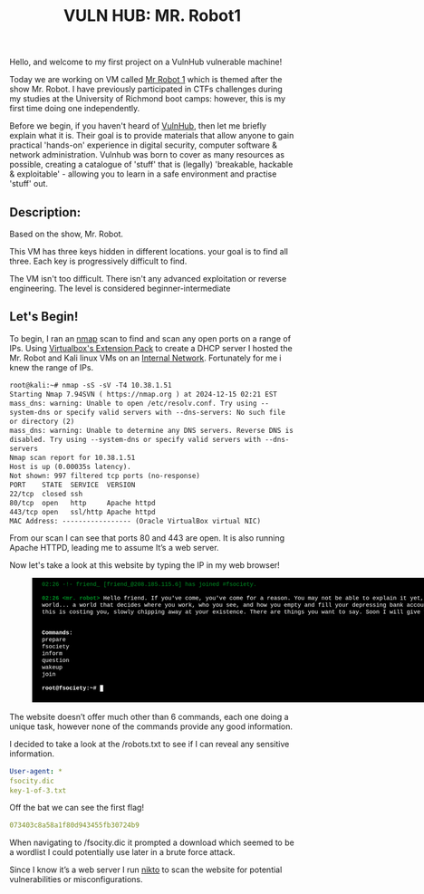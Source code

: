 ﻿---
layout: single
title: "VULN HUB: MR. Robot1"
excerpt_separator: "<!--more-->"
header:
  overlay_image: images/mr-robot-header.jpeg
categories:
  - VulnHub
tags:
  - VULN Hub
  - Pen test
---
<!--more-->

Hello, and welcome to my first project on a VulnHub vulnerable machine!

Today we are working on VM called [Mr Robot 1](https://www.vulnhub.com/entry/mr-robot-1,151/) which is themed after the show Mr. Robot. I have previously participated in CTFs challenges during my studies at the University of Richmond boot camps: however, this is my first time doing one independently.

Before we begin, if you haven't heard of [VulnHub](https://www.vulnhub.com/about/), then let me briefly explain what it is. Their goal is to provide materials that allow anyone to gain practical 'hands-on' experience in digital security, computer software & network administration. Vulnhub was born to cover as many resources as possible, creating a catalogue of 'stuff' that is (legally) 'breakable, hackable & exploitable' - allowing you to learn in a safe environment and practise 'stuff' out.

<!--more-->
## Description:

Based on the show, Mr. Robot.

This VM has three keys hidden in different locations. your goal is to find all three. Each key is progressively difficult to find.

The VM isn't too difficult. There isn't any advanced exploitation or reverse engineering. The level is considered beginner-intermediate

## Let's Begin!
To begin, I ran an [nmap](https://nmap.org/) scan to find and scan any open ports on a range of IPs. Using [Virtualbox's Extension Pack](https://www.virtualbox.org/manual/ch08.html#vboxmanage-dhcpserver) to create a DHCP server I hosted the Mr. Robot and Kali linux VMs on an [Internal Network](https://www.virtualbox.org/manual/ch06.html#network_internal). Fortunately for me i knew the range of IPs.

```console
root@kali:~# nmap -sS -sV -T4 10.38.1.51   
Starting Nmap 7.94SVN ( https://nmap.org ) at 2024-12-15 02:21 EST
mass_dns: warning: Unable to open /etc/resolv.conf. Try using --system-dns or specify valid servers with --dns-servers: No such file or directory (2)
mass_dns: warning: Unable to determine any DNS servers. Reverse DNS is disabled. Try using --system-dns or specify valid servers with --dns-servers
Nmap scan report for 10.38.1.51
Host is up (0.00035s latency).
Not shown: 997 filtered tcp ports (no-response)
PORT    STATE  SERVICE  VERSION
22/tcp  closed ssh
80/tcp  open   http     Apache httpd
443/tcp open   ssl/http Apache httpd
MAC Address: ----------------- (Oracle VirtualBox virtual NIC)
```

From our scan I can see that ports 80 and 443 are open. It is also running Apache HTTPD, leading me to assume It’s a web server.

Now let's take a look at this website by typing the IP in my web browser!

<figure style="width: 1270px">
  <img src="/images/mr-robot-website.PNG">
</figure>

The website doesn’t offer much other than 6 commands, each one doing a unique task, however none of the commands provide any good information.

I decided to take a look at the /robots.txt to see if I can reveal any sensitive information.

```yaml
User-agent: *
fsocity.dic
key-1-of-3.txt
```
Off the bat we can see the first flag!
```yaml
073403c8a58a1f80d943455fb30724b9
```
When navigating to /fsocity.dic it prompted a download which seemed to be a wordlist I could potentially use later in a brute force attack.

Since I know it’s a web server I run [nikto](https://sectools.org/tool/nikto/) to scan the website for potential vulnerabilities or misconfigurations.

```console

```





